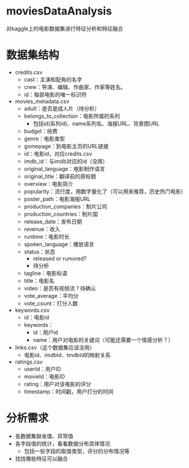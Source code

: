 # moviesDataAnalysis
对kaggle上的电影数据集进行特征分析和特征融合

# 数据集结构
- credits.csv
	- cast：主演和配角的名字
	- crew：导演、编辑、作曲家、作家等姓名。
	- id：每部电影的唯一标识符
- movies_metadata.csv
	- adult：是否是成人片（待分析）
	- belongs_to_collection：电影所属的系列
		- 包括id(系列id)、name系列名、海报URL、背景图URL
	- budget：经费
	- genre：电影类型
	- gomepage：到电影主页的URL链接
	- id：电影id，对应credits.csv
	- imdb_id：与imdb对应的id（没用）
	- original_language：电影制作语言
	- original_title：翻译前的原标题
	- overview：电影简介
	- popularity：流行度，用数字量化了（可以用来推荐，历史热门电影）
	- poster_path：电影海报URL
	- production_companies：制片公司
	- production_countries：制片国
	- release_date：发布日期
	- revenue：收入
	- runtime：电影时长
	- spoken_language：播放语言
	- status：状态
		- released or rumored?
		- 待分析
	- tagline：电影标语
	- title：电影名
	- video：是否有视频流？待确认
	- vote_average：平均分
	- vote_count：打分人数
- keywords.csv
	- id：电影id
	- keywords：
		- id：用户id
		- name：用户对电影的关键词（可能还需要一个情感分析？）
- links.csv（这个数据集应该没用）
	- 电影id、imdbId、tmdbId的映射关系
- ratings.csv
	- userId：用户ID
	- movieId：电影ID
	- rating：用户对该电影的评分
	- timestamp：时间戳，用户打分的时间

# 分析需求
- 各数据集缺省值、异常值
- 各字段值的统计，看看数据分布具体情况
    - 包括一些字段的取值类型，评分的分布情况等
- 找找哪些特征可以融合